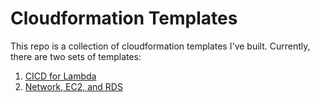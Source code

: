 # Cloudformation Templates

This repo is a collection of cloudformation templates I've built. Currently, there are two sets of templates:

1. [CICD for Lambda](https://github.com/fschorn/fs-proj_aws-cloudformation/blob/master/cicd/)
2. [Network, EC2, and RDS](https://github.com/fschorn/fs-proj_aws-cloudformation/blob/master/infrastructure/)